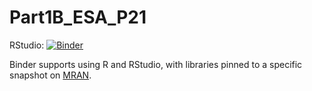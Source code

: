 # Part1B_ESA_P21

RStudio: [![Binder](http://mybinder.org/badge_logo.svg)](http://mybinder.org/v2/gh/ett20/ESA_P21/main?urlpath=rstudio)

Binder supports using R and RStudio, with libraries pinned to a specific 
snapshot on [MRAN](https://mran.microsoft.com/documents/rro/reproducibility).